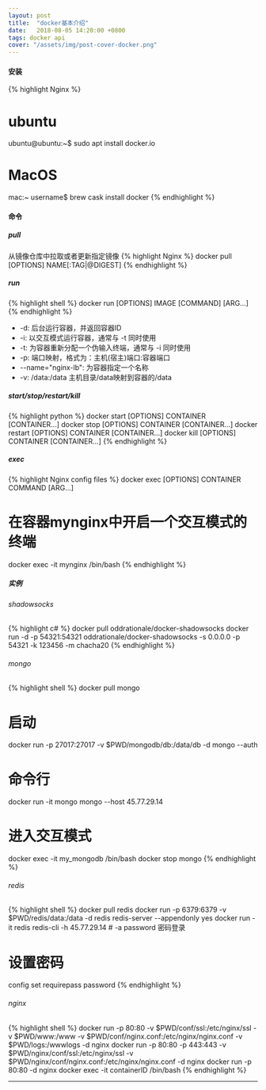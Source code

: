 ```yaml
---
layout: post
title:  "docker基本介绍"
date:   2018-08-05 14:20:00 +0800
tags: docker api
cover: "/assets/img/post-cover-docker.png"
---
```



#### 安装
{% highlight Nginx %}
# ubuntu
ubuntu@ubuntu:~$ sudo apt install docker.io
# MacOS
mac:~ username$ brew cask install docker
{% endhighlight %}
#### 命令
##### pull
从镜像仓库中拉取或者更新指定镜像
{% highlight Nginx %}
docker pull [OPTIONS] NAME[:TAG|@DIGEST]
{% endhighlight %}
##### run
{% highlight shell %}
docker run [OPTIONS] IMAGE [COMMAND] [ARG...]
{% endhighlight %}

- -d: 后台运行容器，并返回容器ID
- -i: 以交互模式运行容器，通常与 -t 同时使用
- -t: 为容器重新分配一个伪输入终端，通常与 -i 同时使用
- -p: 端口映射，格式为：主机(宿主)端口:容器端口
- --name="nginx-lb": 为容器指定一个名称
- -v: /data:/data 主机目录/data映射到容器的/data

##### start/stop/restart/kill
{% highlight python %}
docker start [OPTIONS] CONTAINER [CONTAINER...]
docker stop [OPTIONS] CONTAINER [CONTAINER...]
docker restart [OPTIONS] CONTAINER [CONTAINER...]
docker kill [OPTIONS] CONTAINER [CONTAINER...]
{% endhighlight %}

##### exec
{% highlight Nginx config files %}
docker exec [OPTIONS] CONTAINER COMMAND [ARG...]
# 在容器mynginx中开启一个交互模式的终端
docker exec -it  mynginx /bin/bash
{% endhighlight %}

##### 实例
###### shadowsocks
{% highlight c# %}
docker pull oddrationale/docker-shadowsocks
docker run -d -p 54321:54321 oddrationale/docker-shadowsocks -s 0.0.0.0 -p 54321 -k 123456 -m chacha20
{% endhighlight %}
###### mongo
{% highlight shell %}
docker pull mongo
# 启动
docker run -p 27017:27017 -v $PWD/mongodb/db:/data/db -d mongo --auth
# 命令行
docker run -it mongo mongo --host 45.77.29.14
# 进入交互模式
docker exec -it my_mongodb  /bin/bash
docker stop mongo
{% endhighlight %}
###### redis
{% highlight shell %}
docker pull redis
docker run  -p 6379:6379 -v $PWD/redis/data:/data -d redis redis-server --appendonly yes
docker run -it redis redis-cli -h 45.77.29.14 # -a password 密码登录
# 设置密码
config set requirepass password
{% endhighlight %}
###### nginx
{% highlight shell %}
docker run -p 80:80 -v $PWD/conf/ssl:/etc/nginx/ssl -v $PWD/www:/www -v $PWD/conf/nginx.conf:/etc/nginx/nginx.conf -v $PWD/logs:/wwwlogs  -d nginx
docker run -p 80:80 -p 443:443 -v $PWD/nginx/conf/ssl:/etc/nginx/ssl -v $PWD/nginx/conf/nginx.conf:/etc/nginx/nginx.conf -d nginx
docker run -p 80:80 -d nginx
docker exec -it containerID /bin/bash
{% endhighlight %}









------
